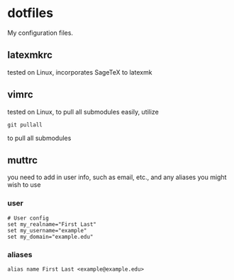 # dotfiles
My configuration files.

## latexmkrc
tested on Linux, incorporates SageTeX to latexmk

## vimrc
tested on Linux, to pull all submodules easily, utilize 
```
git pullall 
```
to pull all submodules

## muttrc
you need to add in user info, such as email, etc.,
and any aliases you might wish to use

### user
```
# User config
set my_realname="First Last"
set my_username="example"
set my_domain="example.edu"
```

### aliases
```
alias name First Last <example@example.edu>
```
